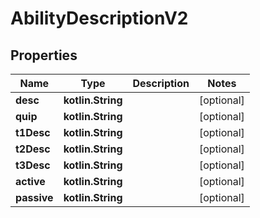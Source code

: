 
# AbilityDescriptionV2

## Properties
| Name | Type | Description | Notes |
| ------------ | ------------- | ------------- | ------------- |
| **desc** | **kotlin.String** |  |  [optional] |
| **quip** | **kotlin.String** |  |  [optional] |
| **t1Desc** | **kotlin.String** |  |  [optional] |
| **t2Desc** | **kotlin.String** |  |  [optional] |
| **t3Desc** | **kotlin.String** |  |  [optional] |
| **active** | **kotlin.String** |  |  [optional] |
| **passive** | **kotlin.String** |  |  [optional] |



